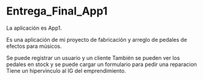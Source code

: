 # Entrega_Final_App1

La aplicación es App1.

Es una aplicación de mi proyecto de fabricación y arreglo de pedales de efectos para músicos.

Se puede registrar un usuario y un cliente
También se pueden ver los pedales en stock y se puede cargar un formulario para pedir una reparacion
Tiene un hipervinculo al IG del emprendimiento.
